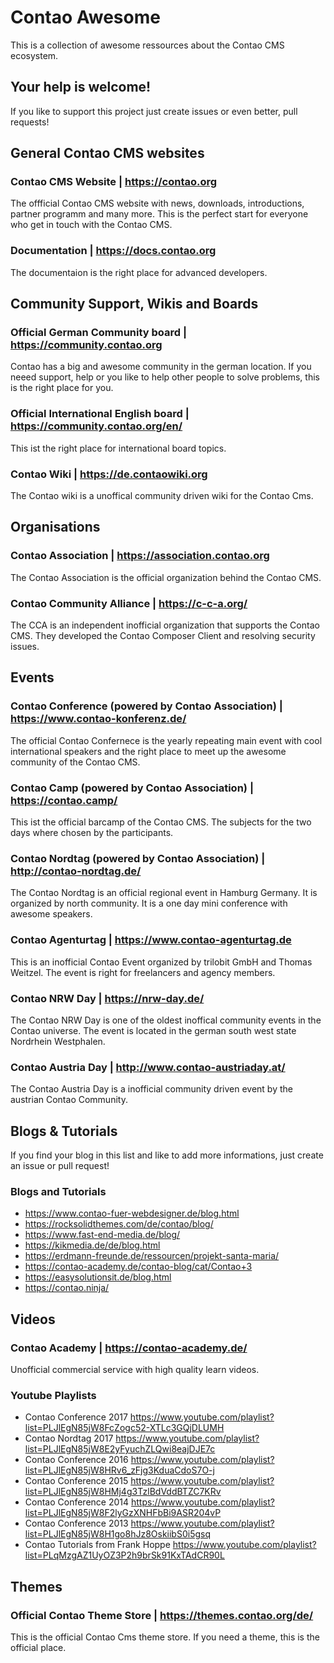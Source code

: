 # Contao Awesome

This is a collection of awesome ressources about the Contao CMS ecosystem.

## Your help is welcome!
If you like to support this project just create issues or even better, pull requests!

## General Contao CMS websites

### Contao CMS Website | https://contao.org
The offficial Contao CMS website with news, downloads, introductions, partner programm and many more. This is the perfect start for everyone who get in touch with the Contao CMS.

### Documentation | https://docs.contao.org
The documentaion is the right place for advanced developers.

## Community Support, Wikis and Boards

### Official German Community board | https://community.contao.org
Contao has a big and awesome community in the german location. If you neeed support, help or you like to help other people to solve problems, this is the right place for you.

### Official International English board | https://community.contao.org/en/
This ist the right place for international board topics.

### Contao Wiki | https://de.contaowiki.org
The Contao wiki is a unoffical community driven wiki for the Contao Cms.

## Organisations

### Contao Association | https://association.contao.org
The Contao Association is the official organization behind the Contao CMS.

### Contao Community Alliance | https://c-c-a.org/
The CCA is an independent inofficial organization that supports the Contao CMS. They developed the Contao Composer Client and resolving security issues.

## Events

### Contao Conference (powered by Contao Association) | https://www.contao-konferenz.de/
The official Contao Confernece is the yearly repeating main event with cool international speakers and the right place to meet up the awesome community of the Contao CMS.

### Contao Camp (powered by Contao Association) | https://contao.camp/
This ist the official barcamp of the Contao CMS. The subjects for the two days where chosen by the participants. 

### Contao Nordtag (powered by Contao Association) | http://contao-nordtag.de/
The Contao Nordtag is an official regional event in Hamburg Germany. It is organized by north community. It is a one day mini conference with awesome speakers.

### Contao Agenturtag | https://www.contao-agenturtag.de
This is an inofficial Contao Event organized by trilobit GmbH and Thomas Weitzel. The event is right for freelancers and agency members.

### Contao NRW Day | https://nrw-day.de/
The Contao NRW Day is one of the oldest inoffical community events in the Contao universe. The event is located in the german south west state Nordrhein Westphalen.

### Contao Austria Day | http://www.contao-austriaday.at/
The Contao Austria Day is a inofficial community driven event by the austrian Contao Community. 

## Blogs & Tutorials
If you find your blog in this list and like to add more informations, just create an issue or pull request!

### Blogs and Tutorials
- https://www.contao-fuer-webdesigner.de/blog.html
- https://rocksolidthemes.com/de/contao/blog/
- https://www.fast-end-media.de/blog/
- https://kikmedia.de/de/blog.html
- https://erdmann-freunde.de/ressourcen/projekt-santa-maria/
- https://contao-academy.de/contao-blog/cat/Contao+3
- https://easysolutionsit.de/blog.html
- https://contao.ninja/

## Videos

### Contao Academy | https://contao-academy.de/
Unofficial commercial service with high quality learn videos.

### Youtube Playlists

- Contao Conference 2017
  https://www.youtube.com/playlist?list=PLJlEgN85jW8FcZogc52-XTLc3GQjDLUMH
- Contao Nordtag 2017
  https://www.youtube.com/playlist?list=PLJlEgN85jW8E2yFyuchZLQwi8eajDJE7c
- Contao Conference 2016
  https://www.youtube.com/playlist?list=PLJlEgN85jW8HRv6_zFjg3KduaCdoS7O-j
- Contao Conference 2015
  https://www.youtube.com/playlist?list=PLJlEgN85jW8HMj4g3TzlBdVddBTZC7KRv
- Contao Conference 2014
  https://www.youtube.com/playlist?list=PLJlEgN85jW8F2lyGzXNHFbBi9ASR204vP
- Contao Conference 2013
  https://www.youtube.com/playlist?list=PLJlEgN85jW8H1go8hJz8OskiibS0i5gsq
- Contao Tutorials from Frank Hoppe
  https://www.youtube.com/playlist?list=PLqMzgAZ1UyOZ3P2h9brSk91KxTAdCR90L

## Themes

### Official Contao Theme Store | https://themes.contao.org/de/
This is the official Contao Cms theme store. If you need a theme, this is the official place.
